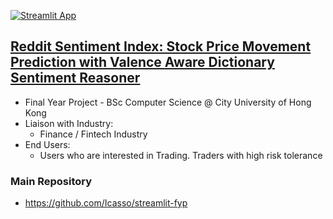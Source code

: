 [![Streamlit App](https://static.streamlit.io/badges/streamlit_badge_black_white.svg)](https://share.streamlit.io/icasso/streamlit-fyp/main.py)
## [Reddit Sentiment Index: Stock Price Movement Prediction with Valence Aware Dictionary Sentiment Reasoner](https://share.streamlit.io/icasso/streamlit-fyp/main.py)
- Final Year Project - BSc Computer Science @ City University of Hong Kong
- Liaison with Industry:
  - Finance / Fintech Industry
- End Users:
  - Users who are interested in Trading. Traders with high risk tolerance

### Main Repository
- https://github.com/Icasso/streamlit-fyp
